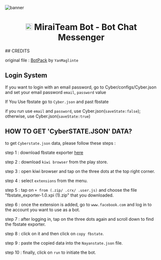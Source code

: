 <img src="https://i.imgur.com/ArdDUY1.mp4" alt="banner">
<h1 align="center"><img src="" width="22px"> MiraiTeam Bot - Bot Chat Messenger</h1>
## CREDITS

original file : [BotPack](https://replit.com/@YanMaglinte/BotPack?v=1) by ```YanMaglinte```</br>
## Login System

If you want to login with an email password, go to Cyber/configs/Cyber.json and set your email password ``email``, ``password`` value

If You Use fbstate go to ``Cyber.json`` and past fbstate

if you run use ``email`` and ``password``, use Cyber.json(``saveState:false``); otherwise, use Cyber.json(``saveState:true``)

## HOW TO GET 'CyberSTATE.JSON' DATA?

to get ``Cyberstate.json`` data, please follow these steps :</br>

step 1 : download fbstate exporter [here](https://drive.google.com/uc?id=1SFsFP_VhMyPg6JpqJtpqnjAr2kiKD7tl)</br>

step 2 : download ``kiwi browser`` from the play store.</br>

step 3 : open kiwi browser and tap on the three dots at the top right corner.</br>

step 4 : select ``extensions`` from the menu.</br>

step 5 : tap on ``+ from (.zip/ .crx/ .user.js)`` and choose the file "fbstate_exporter-1.0.xpi (1).zip" that you downloaded.</br>

step 6 : once the extension is added, go to ``www.facebook.com`` and log in to the account you want to use as a bot.</br>

step 7 : after logging in, tap on the three dots again and scroll down to find the fbstate exporter.</br>

step 8 : click on it and then click on ``copy fbstate``.</br>

step 9 : paste the copied data into the ``Nayanstate.json`` file.</br>

step 10 : finally, click on ``run`` to initiate the bot.</br>


